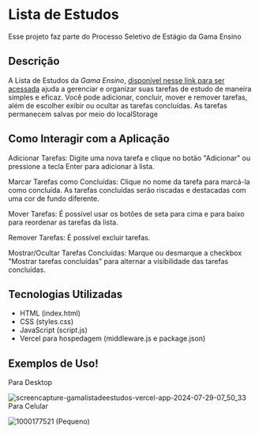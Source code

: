 # Lista de Estudos
Esse projeto faz parte do Processo Seletivo de Estágio da Gama Ensino
## Descrição
A Lista de Estudos da _Gama Ensino_, [disponível nesse link para ser acessada](https://gamalistadeestudos.vercel.app/ "disponível nesse link para ser acessada") ajuda a gerenciar e organizar suas tarefas de estudo de maneira simples e eficaz. Você pode adicionar, concluir, mover e remover tarefas, além de escolher exibir ou ocultar as tarefas concluídas. As tarefas permanecem salvas por meio do localStorage

## Como Interagir com a Aplicação
Adicionar Tarefas: Digite uma nova tarefa e clique no botão "Adicionar" ou pressione a tecla Enter para adicionar à lista.

Marcar Tarefas como Concluídas: Clique no nome da tarefa para marcá-la como concluída. As tarefas concluídas serão riscadas e destacadas com uma cor de fundo diferente.

Mover Tarefas: É possível usar os botões de seta para cima e para baixo para reordenar as tarefas da lista.

Remover Tarefas: É possível excluir tarefas.

Mostrar/Ocultar Tarefas Concluídas: Marque ou desmarque a checkbox "Mostrar tarefas concluídas" para alternar a visibilidade das tarefas concluídas.

## Tecnologias Utilizadas
- HTML (index.html)
- CSS (styles.css)
- JavaScript (script.js)
- Vercel para hospedagem (middleware.js e package.json)

## Exemplos de Uso!
Para Desktop

![screencapture-gamalistadeestudos-vercel-app-2024-07-29-07_50_33](https://github.com/user-attachments/assets/234e38d3-0378-45cd-9bc2-3e422fa5bfc1)
Para Celular

![1000177521 (Pequeno)](https://github.com/user-attachments/assets/b89781ad-51c0-492f-a1aa-5e61ad9f927d)

